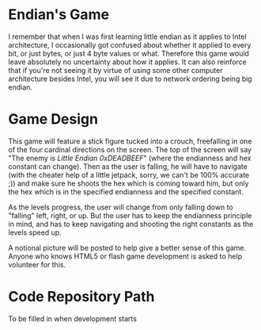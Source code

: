 # Endian's Game #

I remember that when I was first learning little endian as it applies to Intel architecture, I occasionally got confused about whether it applied to every bit, or just bytes, or just 4 byte values or what. Therefore this game would leave absolutely no uncertainty about how it applies. It can also reinforce that if you're not seeing it by virtue of using some other computer architecture besides Intel, you will see it due to network ordering being big endian.

# Game Design #

This game will feature a stick figure tucked into a crouch, freefalling in one of the four cardinal directions on the screen. The top of the screen will say "The enemy is _Little Endian_ _0xDEADBEEF_" (where the endianness and hex constant can change). Then as the user is falling, he will have to navigate (with the cheater help of a little jetpack, sorry, we can't be 100% accurate ;)) and make sure he shoots the hex which is coming toward him, but only the hex which is in the specified endianness and the specified constant.

As the levels progress, the user will change from only falling down to "falling" left, right, or up. But the user has to keep the endianness principle in mind, and has to keep navigating and shooting the right constants as the levels speed up.

A notional picture will be posted to help give a better sense of this game. Anyone who knows HTML5 or flash game development is asked to help volunteer for this.

# Code Repository Path #

To be filled in when development starts